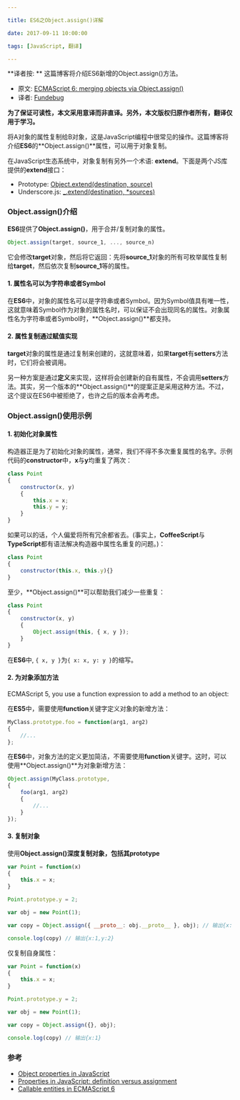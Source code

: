 ```yaml
---

title: ES6之Object.assign()详解

date: 2017-09-11 10:00:00

tags: [JavaScript, 翻译]

---
```


**译者按: ** 这篇博客将介绍ES6新增的Object.assign()方法。

<!-- more -->


- 原文: [ECMAScript 6: merging objects via Object.assign()](http://2ality.com/2014/01/object-assign.html)
- 译者: [Fundebug](https://fundebug.com/)

**为了保证可读性，本文采用意译而非直译。另外，本文版权归原作者所有，翻译仅用于学习。**

将A对象的属性复制给B对象，这是JavaScript编程中很常见的操作。这篇博客将介绍**ES6**的**Object.assign()**属性，可以用于对象复制。

在JavaScript生态系统中，对象复制有另外一个术语: **extend**。下面是两个JS库提供的**extend**接口：

- Prototype: [Object.extend(destination, source)](http://prototypejs.org/doc/latest/language/Object/extend/)
- Underscore.js: [_.extend(destination, *sources)](http://underscorejs.org/#extend)

### Object.assign()介绍

**ES6**提供了**Object.assign()**，用于合并/复制对象的属性。

```javascript
Object.assign(target, source_1, ..., source_n)
```

它会修改**target**对象，然后将它返回：先将**source_1**对象的所有可枚举属性复制给**target**，然后依次复制**source_1**等的属性。

#### 1. 属性名可以为字符串或者Symbol

在**ES6**中，对象的属性名可以是字符串或者Symbol。因为Symbol值具有唯一性，这就意味着Symbol作为对象的属性名时，可以保证不会出现同名的属性。对象属性名为字符串或者Symbol时，**Object.assign()**都支持。

#### 2. 属性复制通过赋值实现

**target**对象的属性是通过复制来创建的，这就意味着，如果**target**有**setters**方法时，它们将会被调用。

另一种方案是通过**定义**来实现，这样将会创建新的自有属性，不会调用**setters**方法。其实，另一个版本的**Object.assign()**的提案正是采用这种方法。不过，这个提议在ES6中被拒绝了，也许之后的版本会再考虑。

### Object.assign()使用示例

#### 1. 初始化对象属性

构造器正是为了初始化对象的属性，通常，我们不得不多次重复属性的名字。示例代码的**constructor**中，**x**与**y**均重复了两次：

```javascript
class Point
{
    constructor(x, y)
    {
        this.x = x;
        this.y = y;
    }
}
```

如果可以的话，个人偏爱将所有冗余都省去。(事实上，**CoffeeScript**与**TypeScript**都有语法解决构造器中属性名重复的问题。)：

```javascript
class Point
{
    constructor(this.x, this.y){}
}
```

至少，**Object.assign()**可以帮助我们减少一些重复：

```javascript
class Point
{
    constructor(x, y)
    {
        Object.assign(this, { x, y });
    }
}
```

 在**ES6**中, `{ x, y }`为`{ x: x, y: y }`的缩写。

#### 2. 为对象添加方法

ECMAScript 5, you use a function expression to add a method to an object:

在**ES5**中，需要使用**function**关键字定义对象的新增方法：

```javascript
MyClass.prototype.foo = function(arg1, arg2)
{
    //...
};
```

在**ES6**中，对象方法的定义更加简洁，不需要使用**function**关键字。这时，可以使用**Object.assign()**为对象新增方法：

```javascript
Object.assign(MyClass.prototype,
{
    foo(arg1, arg2)
    {
        //...
    }
});
```

#### 3. 复制对象

使用**Object.assign()**深度复制对象，包括其**prototype**

```javascript
var Point = function(x)
{
    this.x = x;
}

Point.prototype.y = 2;

var obj = new Point(1);

var copy = Object.assign({ __proto__: obj.__proto__ }, obj); // 输出{x:1,y:2} 

console.log(copy) // 输出{x:1,y:2} 
```

仅复制自身属性：

```javascript
var Point = function(x)
{
    this.x = x;
}

Point.prototype.y = 2;

var obj = new Point(1);

var copy = Object.assign({}, obj); 

console.log(copy) // 输出{x:1} 
```

### 参考

- [Object properties in JavaScript](http://2ality.com/2012/10/javascript-properties.html)
- [Properties in JavaScript: definition versus assignment](http://2ality.com/2012/08/property-definition-assignment.html)
- [Callable entities in ECMAScript 6](http://2ality.com/2013/08/es6-callables.html)
